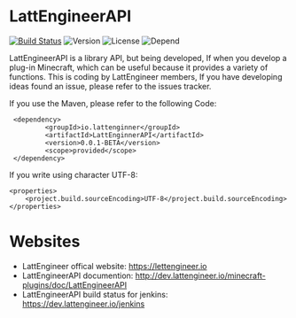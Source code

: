 # LattEngineerAPI
[![Build Status](https://travis-ci.org/LattEngineer/LattEngineerAPI.svg?branch=master)](https://travis-ci.org/LattEngineer/LattEngineerAPI) ![Version](https://img.shields.io/badge/Version-0.0.1--BETA-red.svg) ![License](https://img.shields.io/packagist/l/doctrine/orm.svg) ![Depend](https://img.shields.io/david/strongloop/express.svg)

LattEngineerAPI is a library API, but being developed, If when you develop a plug-in Minecraft, which can be useful because it provides a variety of functions. This is coding by LattEngineer members, If you have developing ideas found an issue, please refer to the issues tracker.

If you use the Maven, please refer to the following Code:

     <dependency>
             <groupId>io.lattenginner</groupId>
             <artifactId>LattEnginnerAPI</artifactId>
             <version>0.0.1-BETA</version>
             <scope>provided</scope>
     </dependency>
     
If you write using character UTF-8:

    <properties>
        <project.build.sourceEncoding>UTF-8</project.build.sourceEncoding>
    </properties>

# Websites
* LattEngineer offical website: https://lettengineer.io
* LattEngineerAPI documention: http://dev.lattengineer.io/minecraft-plugins/doc/LattEngineerAPI
* LattEngineerAPI build status for jenkins: https://dev.lattengineer.io/jenkins
